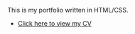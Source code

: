 This is my portfolio written in HTML/CSS.

* [Click here to view my CV](https://github.com/marijapopeska/Portfolio/blob/master/assets/CV_Marija%20Popeska.pdf)

